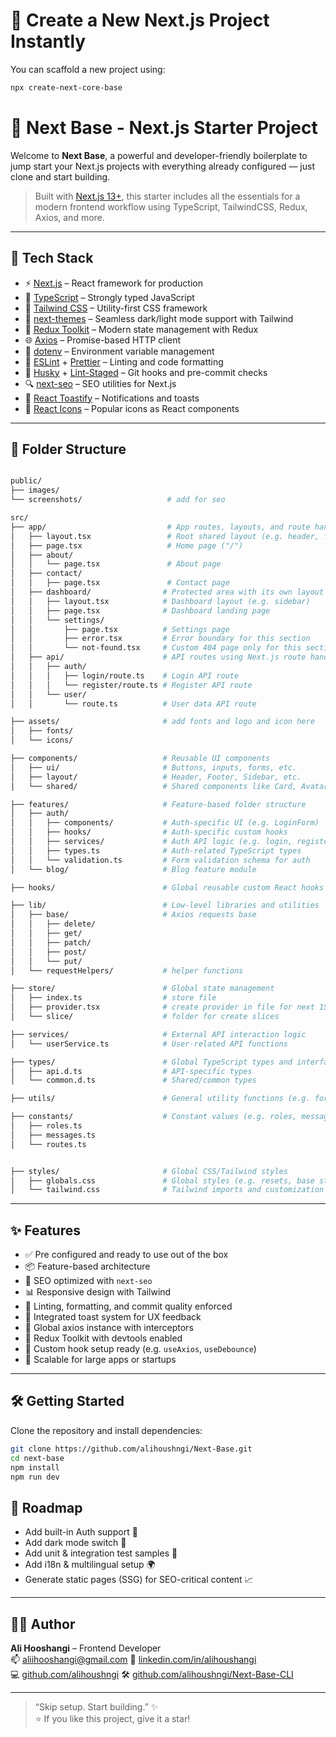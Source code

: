 # 🚀 Create a New Next.js Project Instantly

You can scaffold a new project using:

```bash
npx create-next-core-base

```

# 🚀 Next Base - Next.js Starter Project

Welcome to **Next Base**, a powerful and developer-friendly boilerplate to jump start your Next.js projects with everything already configured — just clone and start building.

> Built with [Next.js 13+](https://nextjs.org/), this starter includes all the essentials for a modern frontend workflow using TypeScript, TailwindCSS, Redux, Axios, and more.

---

## 🧰 Tech Stack

- ⚡ [Next.js](https://nextjs.org/) – React framework for production
- 🔷 [TypeScript](https://www.typescriptlang.org/) – Strongly typed JavaScript
- 🌈 [Tailwind CSS](https://tailwindcss.com/) – Utility-first CSS framework
- 🌙 [next-themes](https://github.com/pacocoursey/next-themes) – Seamless dark/light mode support with Tailwind
- 🧠 [Redux Toolkit](https://redux-toolkit.js.org/) – Modern state management with Redux
- 🌐 [Axios](https://axios-http.com/) – Promise-based HTTP client
- 📄 [dotenv](https://www.npmjs.com/package/dotenv) – Environment variable management
- 🔧 [ESLint](https://eslint.org/) + [Prettier](https://prettier.io/) – Linting and code formatting
- 🐶 [Husky](https://typicode.github.io/husky) + [Lint-Staged](https://github.com/okonet/lint-staged) – Git hooks and pre-commit checks
- 🔍 [next-seo](https://github.com/garmeeh/next-seo) – SEO utilities for Next.js
- 🧃 [React Toastify](https://fkhadra.github.io/react-toastify/) – Notifications and toasts
- 🎨 [React Icons](https://react-icons.github.io/react-icons/) – Popular icons as React components

---

## 📁 Folder Structure

```bash

public/
├── images/
└── screenshots/                   # add for seo

src/
├── app/                           # App routes, layouts, and route handlers (App Router)
│   ├── layout.tsx                 # Root shared layout (e.g. header, footer, theme)
│   ├── page.tsx                   # Home page ("/")
│   ├── about/
│   │   └── page.tsx               # About page
│   ├── contact/
│   │   ├── page.tsx               # Contact page
│   ├── dashboard/                # Protected area with its own layout
│   │   ├── layout.tsx            # Dashboard layout (e.g. sidebar)
│   │   ├── page.tsx              # Dashboard landing page
│   │   └── settings/
│   │       ├── page.tsx          # Settings page
│   │       ├── error.tsx         # Error boundary for this section
│   │       └── not-found.tsx     # Custom 404 page only for this section
│   ├── api/                      # API routes using Next.js route handlers
│   │   ├── auth/
│   │   │   ├── login/route.ts    # Login API route
│   │   │   └── register/route.ts # Register API route
│   │   └── user/
│   │       └── route.ts          # User data API route

├── assets/                       # add fonts and logo and icon here
│   ├── fonts/
│   └── icons/

├── components/                   # Reusable UI components
│   ├── ui/                       # Buttons, inputs, forms, etc.
│   ├── layout/                   # Header, Footer, Sidebar, etc.
│   └── shared/                   # Shared components like Card, Avatar, Badge

├── features/                     # Feature-based folder structure
│   ├── auth/
│   │   ├── components/           # Auth-specific UI (e.g. LoginForm)
│   │   ├── hooks/                # Auth-specific custom hooks
│   │   ├── services/             # Auth API logic (e.g. login, register)
│   │   ├── types.ts              # Auth-related TypeScript types
│   │   └── validation.ts         # Form validation schema for auth
│   └── blog/                     # Blog feature module

├── hooks/                        # Global reusable custom React hooks

├── lib/                          # Low-level libraries and utilities
│   ├── base/                     # Axios requests base
│   │   ├── delete/
│   │   ├── get/
│   │   ├── patch/
│   │   ├── post/
│   │   └── put/
│   └── requestHelpers/           # helper functions

├── store/                        # Global state management
│   ├── index.ts                  # store file
│   ├── provider.tsx              # create provider in file for next 15 "use client"
│   └── slice/                    # folder for create slices

├── services/                     # External API interaction logic
│   └── userService.ts            # User-related API functions

├── types/                        # Global TypeScript types and interfaces
│   ├── api.d.ts                  # API-specific types
│   └── common.d.ts               # Shared/common types

├── utils/                        # General utility functions (e.g. formatPhone, validateEmail)

├── constants/                    # Constant values (e.g. roles, messages, routes)
│   ├── roles.ts
│   ├── messages.ts
│   └── routes.ts


├── styles/                       # Global CSS/Tailwind styles
│   ├── globals.css               # Global styles (e.g. resets, base styles)
│   └── tailwind.css              # Tailwind imports and customization
```

---

## ✨ Features

- ✅ Pre configured and ready to use out of the box
- 📦 Feature-based architecture
- 🎯 SEO optimized with `next-seo`
- 📊 Responsive design with Tailwind
- 🧼 Linting, formatting, and commit quality enforced
- 🧃 Integrated toast system for UX feedback
- 🔌 Global axios instance with interceptors
- 🔁 Redux Toolkit with devtools enabled
- 🧠 Custom hook setup ready (e.g. `useAxios`, `useDebounce`)
- 🧱 Scalable for large apps or startups

---

## 🛠 Getting Started

Clone the repository and install dependencies:

```bash
git clone https://github.com/alihoushngi/Next-Base.git
cd next-base
npm install
npm run dev

```

## 🔭 Roadmap

- Add built-in Auth support 🔐
- Add dark mode switch 🌙
- Add unit & integration test samples 🧪
- Add i18n & multilingual setup 🌍
- Generate static pages (SSG) for SEO-critical content 📈

---

## 👨‍💻 Author

**Ali Hooshangi** – Frontend Developer  
📫 [aliihooshangi@gmail.com](mailto:aliihooshangi@gmail.com)
🔗 [linkedin.com/in/alihoushangi](https://linkedin.com/in/alihoushangi)  
💻 [github.com/alihoushngi](https://github.com/alihoushngi)
🛠 [github.com/alihoushngi/Next-Base-CLI](https://github.com/alihoushngi/Next-Base-CLI)

---

> “Skip setup. Start building.” ✨  
> ⭐ If you like this project, give it a star!
